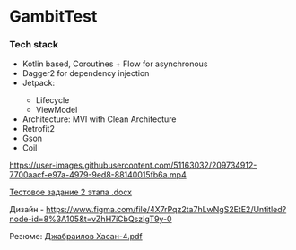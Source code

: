 # GambitTest

<h3>Tech stack</h3>
<ul>
<li>Kotlin based, Coroutines + Flow for asynchronous</li>
<li>Dagger2 for dependency injection</li>

<li>Jetpack: </li>
  <ul>
  <li>Lifecycle</li>
  <li>ViewModel</li>
  </ul>
<li>Architecture: MVI with Clean Architecture</li>
<li>Retrofit2</li>

<li>Gson</li>
<li>Coil</li>
</ul>



https://user-images.githubusercontent.com/51163032/209734912-7700aacf-e97a-4979-9ed8-88140015fb6a.mp4



[Тестовое задание 2 этапа .docx](https://github.com/HasanDzhabailov/GambitTest/files/10311042/2.docx)

Дизайн - https://www.figma.com/file/4X7rPqz2ta7hLwNgS2EtE2/Untitled?node-id=8%3A105&t=vZhH7iCbQszIgT9y-0

Резюме: [Джабраилов Хасан-4.pdf](https://github.com/HasanDzhabailov/GambitTest/files/10608838/-4.pdf)

